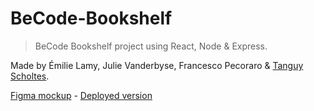 # BeCode-Bookshelf

> BeCode Bookshelf project using React, Node &amp; Express.

Made by Émilie Lamy, Julie Vanderbyse, Francesco Pecoraro & [Tanguy Scholtes](http://tanguyscholtes.be/).

[Figma mockup](https://www.figma.com/file/FIX9Ie4Nb5wOkGkzBJDUNFdI/Untitled?node-id=0%3A1) - [Deployed version](https://becode-bookshelf.herokuapp.com/)
